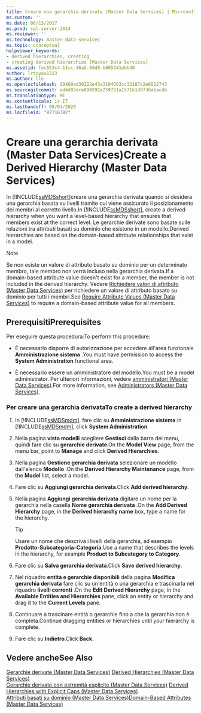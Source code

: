 ```yaml
---
title: Creare una gerarchia derivata (Master Data Services) | Microsoft Docs
ms.custom: ''
ms.date: 06/13/2017
ms.prod: sql-server-2014
ms.reviewer: ''
ms.technology: master-data-services
ms.topic: conceptual
helpviewer_keywords:
- derived hierarchies, creating
- creating derived hierarchies [Master Data Services]
ms.assetid: fec653c4-11cc-46a2-8dd8-b605341ebb40
author: lrtoyou1223
ms.author: lle
ms.openlocfilehash: 20469ad30222e43a3104503cc32187c2e6512743
ms.sourcegitcommit: ad4d92dce894592a259721a1571b1d8736abacdb
ms.translationtype: MT
ms.contentlocale: it-IT
ms.lasthandoff: 08/04/2020
ms.locfileid: "87716392"
---
```

# <a name="create-a-derived-hierarchy-master-data-services"></a><span data-ttu-id="5a500-102">Creare una gerarchia derivata (Master Data Services)</span><span class="sxs-lookup"><span data-stu-id="5a500-102">Create a Derived Hierarchy (Master Data Services)</span></span>
  <span data-ttu-id="5a500-103">In [!INCLUDE[ssMDSshort](../includes/ssmdsshort-md.md)]creare una gerarchia derivata quando si desidera una gerarchia basata su livelli tramite cui viene assicurato il posizionamento dei membri al corretto livello.</span><span class="sxs-lookup"><span data-stu-id="5a500-103">In [!INCLUDE[ssMDSshort](../includes/ssmdsshort-md.md)], create a derived hierarchy when you want a level-based hierarchy that ensures that members exist at the correct level.</span></span> <span data-ttu-id="5a500-104">Le gerarchie derivate sono basate sulle relazioni tra attributi basati su dominio che esistono in un modello.</span><span class="sxs-lookup"><span data-stu-id="5a500-104">Derived hierarchies are based on the domain-based attribute relationships that exist in a model.</span></span>  
  
> [!NOTE]  
>  <span data-ttu-id="5a500-105">Se non esiste un valore di attributo basato su dominio per un determinato membro, tale membro non verrà incluso nella gerarchia derivata.</span><span class="sxs-lookup"><span data-stu-id="5a500-105">If a domain-based attribute value doesn't exist for a member, the member is not included in the derived hierarchy.</span></span> <span data-ttu-id="5a500-106">Vedere [Richiedere valori di attributo &#40;Master Data Services&#41;](require-attribute-values-master-data-services.md) per richiedere un valore di attributo basato su dominio per tutti i membri.</span><span class="sxs-lookup"><span data-stu-id="5a500-106">See [Require Attribute Values &#40;Master Data Services&#41;](require-attribute-values-master-data-services.md) to require a domain-based attribute value for all members.</span></span>  
  
## <a name="prerequisites"></a><span data-ttu-id="5a500-107">Prerequisiti</span><span class="sxs-lookup"><span data-stu-id="5a500-107">Prerequisites</span></span>  
 <span data-ttu-id="5a500-108">Per eseguire questa procedura:</span><span class="sxs-lookup"><span data-stu-id="5a500-108">To perform this procedure:</span></span>  
  
-   <span data-ttu-id="5a500-109">È necessario disporre di autorizzazione per accedere all'area funzionale **Amministrazione sistema** .</span><span class="sxs-lookup"><span data-stu-id="5a500-109">You must have permission to access the **System Administration** functional area.</span></span>  
  
-   <span data-ttu-id="5a500-110">È necessario essere un amministratore del modello.</span><span class="sxs-lookup"><span data-stu-id="5a500-110">You must be a model administrator.</span></span> <span data-ttu-id="5a500-111">Per ulteriori informazioni, vedere [amministratori &#40;Master Data Services&#41;](../../2014/master-data-services/administrators-master-data-services.md).</span><span class="sxs-lookup"><span data-stu-id="5a500-111">For more information, see [Administrators &#40;Master Data Services&#41;](../../2014/master-data-services/administrators-master-data-services.md).</span></span>  
  
### <a name="to-create-a-derived-hierarchy"></a><span data-ttu-id="5a500-112">Per creare una gerarchia derivata</span><span class="sxs-lookup"><span data-stu-id="5a500-112">To create a derived hierarchy</span></span>  
  
1.  <span data-ttu-id="5a500-113">In [!INCLUDE[ssMDSmdm](../includes/ssmdsmdm-md.md)], fare clic su **Amministrazione sistema**.</span><span class="sxs-lookup"><span data-stu-id="5a500-113">In [!INCLUDE[ssMDSmdm](../includes/ssmdsmdm-md.md)], click **System Administration**.</span></span>  
  
2.  <span data-ttu-id="5a500-114">Nella pagina **vista modelli** scegliere **Gestisci** dalla barra dei menu, quindi fare clic su **gerarchie derivate**.</span><span class="sxs-lookup"><span data-stu-id="5a500-114">On the **Model View** page, from the menu bar, point to **Manage** and click **Derived Hierarchies**.</span></span>  
  
3.  <span data-ttu-id="5a500-115">Nella pagina **Gestione gerarchia derivata** selezionare un modello dall'elenco **Modello** .</span><span class="sxs-lookup"><span data-stu-id="5a500-115">On the **Derived Hierarchy Maintenance** page, from the **Model** list, select a model.</span></span>  
  
4.  <span data-ttu-id="5a500-116">Fare clic su **Aggiungi gerarchia derivata**.</span><span class="sxs-lookup"><span data-stu-id="5a500-116">Click **Add derived hierarchy**.</span></span>  
  
5.  <span data-ttu-id="5a500-117">Nella pagina **Aggiungi gerarchia derivata** digitare un nome per la gerarchia nella casella **Nome gerarchia derivata** .</span><span class="sxs-lookup"><span data-stu-id="5a500-117">On the **Add Derived Hierarchy** page, in the **Derived hierarchy name** box, type a name for the hierarchy.</span></span>  
  
    > [!TIP]  
    >  <span data-ttu-id="5a500-118">Usare un nome che descriva i livelli della gerarchia, ad esempio **Prodotto-Subcategoria-Categoria**.</span><span class="sxs-lookup"><span data-stu-id="5a500-118">Use a name that describes the levels in the hierarchy, for example **Product to Subcategory to Category**.</span></span>  
  
6.  <span data-ttu-id="5a500-119">Fare clic su **Salva gerarchia derivata**.</span><span class="sxs-lookup"><span data-stu-id="5a500-119">Click **Save derived hierarchy**.</span></span>  
  
7.  <span data-ttu-id="5a500-120">Nel riquadro **entità e gerarchie disponibili** della pagina **Modifica gerarchia derivata** fare clic su un'entità o una gerarchia e trascinarla nel riquadro **livelli correnti** .</span><span class="sxs-lookup"><span data-stu-id="5a500-120">On the **Edit Derived Hierarchy** page, in the **Available Entities and Hierarchies** pane, click an entity or hierarchy and drag it to the **Current Levels** pane.</span></span>  
  
8.  <span data-ttu-id="5a500-121">Continuare a trascinare entità o gerarchie fino a che la gerarchia non è completa.</span><span class="sxs-lookup"><span data-stu-id="5a500-121">Continue dragging entities or hierarchies until your hierarchy is complete.</span></span>  
  
9. <span data-ttu-id="5a500-122">Fare clic su **Indietro**.</span><span class="sxs-lookup"><span data-stu-id="5a500-122">Click **Back**.</span></span>  
  
## <a name="see-also"></a><span data-ttu-id="5a500-123">Vedere anche</span><span class="sxs-lookup"><span data-stu-id="5a500-123">See Also</span></span>  
 <span data-ttu-id="5a500-124">[Gerarchie derivate &#40;Master Data Services&#41;](../../2014/master-data-services/derived-hierarchies-master-data-services.md) </span><span class="sxs-lookup"><span data-stu-id="5a500-124">[Derived Hierarchies &#40;Master Data Services&#41;](../../2014/master-data-services/derived-hierarchies-master-data-services.md) </span></span>  
 <span data-ttu-id="5a500-125">[Gerarchie derivate con estremità esplicite &#40;Master Data Services&#41;](../../2014/master-data-services/derived-hierarchies-with-explicit-caps-master-data-services.md) </span><span class="sxs-lookup"><span data-stu-id="5a500-125">[Derived Hierarchies with Explicit Caps &#40;Master Data Services&#41;](../../2014/master-data-services/derived-hierarchies-with-explicit-caps-master-data-services.md) </span></span>  
 [<span data-ttu-id="5a500-126">Attributi basati su dominio &#40;Master Data Services&#41;</span><span class="sxs-lookup"><span data-stu-id="5a500-126">Domain-Based Attributes &#40;Master Data Services&#41;</span></span>](../../2014/master-data-services/domain-based-attributes-master-data-services.md)  
  
  
